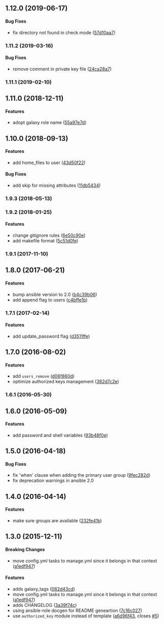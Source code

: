 <a name="1.12.0"></a>
## 1.12.0 (2019-06-17)


#### Bug Fixes

*   fix directory not found in check mode ([57d10aa7](https://github.com/weareinteractive/ansible-users/commit/57d10aa765331429f91e3e1c6210f15ff5f0a1dc))



<a name="1.11.2"></a>
### 1.11.2 (2019-03-16)


#### Bug Fixes

*   remove comment in private key file ([24ca28a7](https://github.com/weareinteractive/ansible-users/commit/24ca28a79b69d138e136d302452aa1a4a9a88d34))



<a name="1.11.1"></a>
### 1.11.1 (2019-02-10)




<a name="1.11.0"></a>
## 1.11.0 (2018-12-11)


#### Features

*   adopt galaxy role name ([55a97e7d](https://github.com/weareinteractive/ansible-users/commit/55a97e7da4444af230a1621e7cd68ed80ec41a3a))



<a name="1.10.0"></a>
## 1.10.0 (2018-09-13)


#### Features

*   add home_files to user ([43d50f22](https://github.com/weareinteractive/ansible-users/commit/43d50f2265958889b1f73dd4fd8da3fbaeb42d1b))

#### Bug Fixes

*   add skip for missing attributes ([11db5434](https://github.com/weareinteractive/ansible-users/commit/11db5434588e868b76d16404b242d2731333b966))



<a name="1.9.3"></a>
### 1.9.3 (2018-05-13)




<a name="1.9.2"></a>
### 1.9.2 (2018-01-25)


#### Features

*   change gitignore rules ([6e50c90e](https://github.com/weareinteractive/ansible-users/commit/6e50c90e2d7a43392492bb0a9e662dd5f3da6188))
*   add makefile format ([5c51d0fe](https://github.com/weareinteractive/ansible-users/commit/5c51d0fe1d99240a95dbfa791da62de3e2c57ab6))



<a name="1.9.1"></a>
### 1.9.1 (2017-11-10)




<a name="1.8.0"></a>
## 1.8.0 (2017-06-21)


#### Features

*   bump ansible version to 2.0 ([b4c39b06](https://github.com/weareinteractive/ansible-users/commit/b4c39b0653ac425a34b5162af0309465cd7284c8))
*   add append flag to users ([c4bffe1b](https://github.com/weareinteractive/ansible-users/commit/c4bffe1b7cc44d557b2b88ac1925f19c92f85f6d))



<a name="1.7.1"></a>
### 1.7.1 (2017-02-14)


#### Features

*   add update_password flag ([d3511ffe](https://github.com/weareinteractive/ansible-users/commit/d3511ffee448b691965ad4b976a7b32e7dc8824d))



<a name="1.7.0"></a>
## 1.7.0 (2016-08-02)


#### Features

*   add `users_remove` ([d06f860d](https://github.com/weareinteractive/ansible-users/commit/d06f860d064da9115331224ec16fcfe5db91fa82))
*   optimize authorized keys management ([382d7c2e](https://github.com/weareinteractive/ansible-users/commit/382d7c2e9f7edc987c2f8b0679fc27cdfdc9c6b6))



<a name="1.6.1"></a>
### 1.6.1 (2016-05-30)




<a name="1.6.0"></a>
## 1.6.0 (2016-05-09)


#### Features

*   add password and shell variables ([93b48f0e](https://github.com/weareinteractive/ansible-users/commit/93b48f0eb0e9c547717a5679f9dbc14a18d32b17))



<a name="1.5.0"></a>
## 1.5.0 (2016-04-18)


#### Bug Fixes

*   fix 'when' clause when adding the primary user group ([9fec282d](https://github.com/weareinteractive/ansible-users/commit/9fec282d4635eeb808837c4ce9ddfed25ce7bffd))
*   fix deprecation warnings in ansible 2.0


<a name="1.4.0"></a>
## 1.4.0 (2016-04-14)


#### Features

*   make sure groups are available ([232fe41b](https://github.com/weareinteractive/ansible-users/commit/232fe41b47372177492789e7a9f1ee5bb851de2e))



<a name="1.3.0"></a>
## 1.3.0 (2015-12-11)


#### Breaking Changes

*   move config.yml tasks to manage.yml since it belongs in that context ([a1edf947](https://github.com/weareinteractive/ansible-users/commit/a1edf94719275b4f204105807ee32d21dd3319d2))

#### Features

*   adds galaxy_tags ([082d43cd](https://github.com/weareinteractive/ansible-users/commit/082d43cd4cadbfacb9e6c57e54dfdf3d17f31db8))
*   move config.yml tasks to manage.yml since it belongs in that context ([a1edf947](https://github.com/weareinteractive/ansible-users/commit/a1edf94719275b4f204105807ee32d21dd3319d2))
*   adds CHANGELOG ([3a39f74c](https://github.com/weareinteractive/ansible-users/commit/3a39f74cb6ba1bea4fda7483122bae889ac6251e))
*   using ansible-role docgen for README geneartion ([7c16c027](https://github.com/weareinteractive/ansible-users/commit/7c16c02716a65af4e90916bf88bf0083a5a902d1))
*   use `authorized_key` module instead of template ([a6d96f43](https://github.com/weareinteractive/ansible-users/commit/a6d96f4358e601c9c634b43629e8e9304f0e395e), closes [#5](https://github.com/weareinteractive/ansible-users/issues/5))
